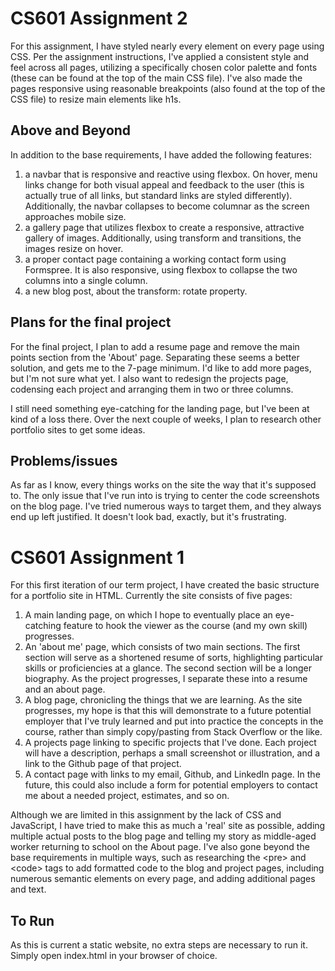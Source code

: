 # CS601 Assignment 2

For this assignment, I have styled nearly every element on every page using CSS. Per the assignment instructions, I've applied a consistent style and feel across all pages, utilizing a specifically chosen color palette and fonts (these can be found at the top of the main CSS file). I've also made the pages responsive using reasonable breakpoints (also found at the top of the CSS file) to resize main elements like h1s. 

## Above and Beyond
In addition to the base requirements, I have added the following features:
1. a navbar that is responsive and reactive using flexbox. On hover, menu links change for both visual appeal and feedback to the user (this is actually true of all links, but standard links are styled differently).  Additionally, the navbar collapses to become columnar as the screen approaches mobile size. 
2. a gallery page that utilizes flexbox to create a responsive, attractive gallery of images. Additionally, using transform and transitions, the images resize on hover.
3. a proper contact page containing a working contact form using Formspree. It is also responsive, using flexbox to collapse the two columns into a single column.  
4. a new blog post, about the transform: rotate property.

## Plans for the final project
For the final project, I plan to add a resume page and remove the main points section from the 'About' page. Separating these seems a better solution, and gets me to the 7-page minimum. I'd like to add more pages, but I'm not sure what yet. I also want to redesign the projects page, codensing each project and arranging them in two or three columns. 

I still need something eye-catching for the landing page, but I've been at kind of a loss there. Over the next couple of weeks, I plan to research other portfolio sites to get some ideas.

## Problems/issues
As far as I know, every things works on the site the way that it's supposed to. The only issue that I've run into is trying to center the code screenshots on the blog page. I've tried numerous ways to target them, and they always end up left justified. It doesn't look bad, exactly, but it's frustrating. 

# CS601 Assignment 1

For this first iteration of our term project, I have created the basic structure for a portfolio site in HTML. Currently the site consists of five pages: 

1. A main landing page, on which I hope to eventually place an eye-catching feature to hook the viewer as the course (and my own skill) progresses.
2. An 'about me' page, which consists of two main sections. The first section will serve as a shortened resume of sorts, highlighting particular skills or proficiencies at a glance. The second section will be a longer biography. As the project progresses, I separate these into a resume and an about page.
3. A blog page, chronicling the things that we are learning. As the site progresses, my hope is that this will demonstrate to a future potential employer that I've truly learned and put into practice the concepts in the course, rather than simply copy/pasting from Stack Overflow or the like.
4. A projects page linking to specific projects that I've done. Each project will have a description, perhaps a small screenshot or illustration, and a link to the Github page of that project.
5. A contact page with links to my email, Github, and LinkedIn page. In the future, this could also include a form for potential employers to contact me about a needed project, estimates, and so on. 

Although we are limited in this assignment by the lack of CSS and JavaScript, I have tried to make this as much a 'real' site as possible, adding multiple actual posts to the blog page and telling my story as middle-aged worker returning to school on the About page. I've also gone beyond the base requirements in multiple ways, such as researching the \<pre\> and \<code\> tags to add formatted code to the blog and project pages, including numerous semantic elements on every page, and adding additional pages and text. 

## To Run

As this is current a static website, no extra steps are necessary to run it. Simply open index.html in your browser of choice.